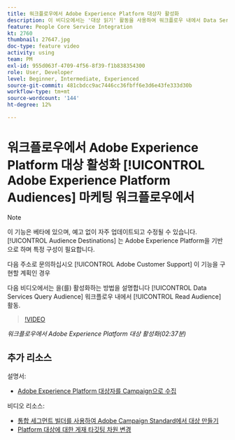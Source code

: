 ```yaml
---
title: 워크플로우에서 Adobe Experience Platform 대상자 활성화
description: 이 비디오에서는 '대상 읽기' 활동을 사용하여 워크플로우 내에서 Data Services 쿼리 대상을 활성화하는 방법을 설명합니다.
feature: People Core Service Integration
kt: 2760
thumbnail: 27647.jpg
doc-type: feature video
activity: using
team: PM
exl-id: 955d063f-4709-4f56-8f39-f1b838354300
role: User, Developer
level: Beginner, Intermediate, Experienced
source-git-commit: 481cbdcc9ac7446cc36fbff6e3d6e43fe333d30b
workflow-type: tm+mt
source-wordcount: '144'
ht-degree: 12%

---
```


# 워크플로우에서 Adobe Experience Platform 대상 활성화 [!UICONTROL Adobe Experience Platform Audiences] 마케팅 워크플로우에서

>[!NOTE]
>
>이 기능은 베타에 있으며, 예고 없이 자주 업데이트되고 수정될 수 있습니다. [!UICONTROL Audience Destinations] 는 Adobe Experience Platform을 기반으로 하며 특정 구성이 필요합니다.
>
>다음 주소로 문의하십시오 [!UICONTROL Adobe Customer Support] 이 기능을 구현할 계획인 경우

다음 비디오에서는 을(를) 활성화하는 방법을 설명합니다 [!UICONTROL Data Services Query Audience] 워크플로우 내에서 [!UICONTROL Read Audience] 활동.

>[!VIDEO](https://video.tv.adobe.com/v/27647?quality=12)

*워크플로우에서 Adobe Experience Platform 대상 활성화(02:37분)*

## 추가 리소스

설명서:

* [Adobe Experience Platform 대상자를 Campaign으로 수집](https://experienceleague.adobe.com/docs/campaign-standard/using/integrating-with-adobe-cloud/adobe-experience-platform/aep-sources-destinations/ingest-aep-data.html)

비디오 리소스:

* [통합 세그먼트 빌더를 사용하여 Adobe Campaign Standard에서 대상 만들기](/help/profiles-and-audiences/audience-destinations/creating-audiences-using-segment-builder.md)
* [Platform 대상에 대한 게재 타깃팅 차원 변경](/help/profiles-and-audiences/audience-destinations/changing-targeting-dimension.md)
